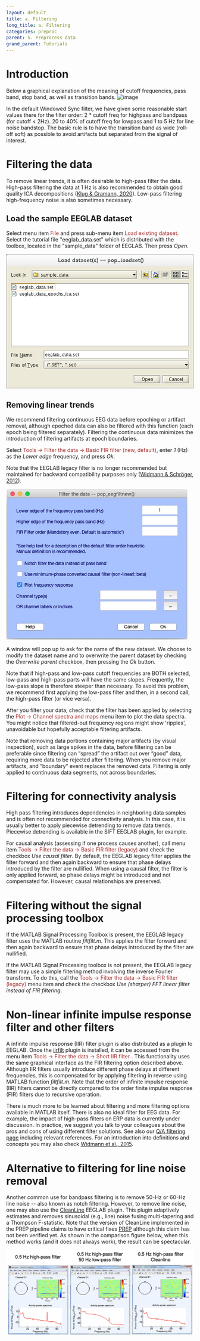 ```yaml
---
layout: default
title: a. Filtering
long_title: a. Filtering
categories: preproc
parent: 5. Preprocess data
grand_parent: Tutorials
---
```

# Introduction
Below a graphical explanation of the meaning of cutoff frequencies, pass band, stop band, as well as transition bands.
![image](https://user-images.githubusercontent.com/10362238/118734865-23797e00-b7f4-11eb-9eec-f52ffcba0585.png)

In the default Windowed Sync filter, we have given some reasonable start values there for the filter order: 2 * cutoff freq for highpass and bandpass (for cutoff < 2Hz). 20 to 40% of cutoff freq for lowpass and 1 to 5 Hz for line noise bandstop. The basic rule is to have the transition band as wide (roll-off soft) as possible to avoid artifacts but separated from the signal of interest.

Filtering the data
=======
To remove linear trends, it is often desirable to high-pass filter the
data. High-pass filtering the data at 1 Hz is also recommended to obtain good quality ICA decompositions ([Klug & Gramann,
2020](https://onlinelibrary.wiley.com/doi/full/10.1111/ejn.14992)). Low-pass filtering high-frequency noise is also sometimes necessary.

Load the sample EEGLAB dataset
-------------------

Select menu item <span style="color: brown">File</span> and press sub-menu item
<span style="color: brown">Load existing dataset</span>. Select the tutorial file "eeglab_data.set" which is distributed with
the toolbox, located in the "sample_data" folder of EEGLAB. Then press *Open*.

![Image:Pop_loadset.png](/assets/images/Pop_loadset.png)

Removing linear trends
-------------------

We recommend filtering continuous EEG data before epoching or
artifact removal, although epoched data can also be filtered with this
function (each epoch being filtered separately). Filtering the
continuous data minimizes the introduction of filtering artifacts at
epoch boundaries.

Select <span style="color: brown">Tools → Filter the data → Basic FIR filter (new, default)</span>, enter *1* (Hz) as the *Lower edge* frequency,
and press *Ok*.

Note that the EEGLAB legacy filter is no longer recommended but maintained for backward compatibility purposes only ([Widmann & Schröger, 2012](https://www.ncbi.nlm.nih.gov/pmc/articles/PMC3391960/)).

![](/assets/images/Pop_eegfiltnew_1hz.jpg)

A window will pop up to ask for the name of
the new dataset. We choose to modify the dataset name and to overwrite
the parent dataset by checking the *Overwrite parent* checkbox, then
pressing the *Ok* button.

Note that if high-pass and low-pass cutoff frequencies are BOTH
selected, low-pass and high-pass parts will have the same slopes. Frequently, the low-pass slope is therefore steeper than necessary. To avoid this problem,
we recommend first applying the low-pass filter and then, in a second
call, the high-pass filter (or vice versa).
 
After you filter your data,
check that the filter has been applied by selecting the 
<span style="color: brown">Plot → Channel spectra and maps</span> menu item to plot the
data spectra. You might notice that filtered-out frequency regions
might show 'ripples', unavoidable but hopefully acceptable filtering
artifacts. 

Note that removing data portions containing major artifacts (by visual inspection), such as large spikes in the data, before filtering can be preferable since filtering can “spread” the artifact out over “good” data, requiring more data to be rejected after filtering. When you remove major artifacts, and “boundary” event replaces the removed data. Filtering is only applied to continuous data segments, not across boundaries.

# Filtering for connectivity analysis

High pass filtering introduces dependencies in neighboring data samples and is often not recommended for connectivity analysis. In this case, it is usually better to apply piecewise detrending to remove data trends. Piecewise detrending is available in the SIFT EEGLAB plugin, for example.

For causal analysis (assessing if one process causes another), call menu item <span style="color: brown">Tools → Filter the data → Basic FIR filter (legacy)</span> and check the checkbox *Use causal filter*. By default, the EEGLAB legacy filter applies the filter forward and then again backward
to ensure that phase delays introduced by the filter are nullified. When using a causal filter, the filter is only applied forward, so phase delays might be introduced and not compensated for. However, causal relationships are preserved. 

# Filtering without the signal processing toolbox

If the MATLAB
Signal Processing Toolbox is present, the EEGLAB legacy filter uses the MATLAB routine
*filtfilt.m*. This applies the filter forward and then again backward
to ensure that phase delays introduced by the filter are nullified. 

If the MATLAB Signal Processing toolbox is not present, the EEGLAB legacy filter may use a
simple filtering method involving the inverse Fourier transform. To do this, call the <span style="color: brown">Tools → Filter the data → Basic FIR filter (legacy)</span> menu item and check the checkbox *Use (sharper) FFT linear filter instead of FIR filtering*.

# Non-linear infinite impulse response filter and other filters

A infinite impulse response (IIR) filter plugin is also distributed
as a plugin to EEGLAB. Once the [iirfilt](https://github.com/sccn/iirfilt) plugin is installed, it can be
accessed from the menu item <span style="color: brown">Tools → Filter the data → Short IIR filter </span>. This functionality uses the same
graphical interface as the FIR filtering option described above.
Although IIR filters usually introduce different phase delays at
different frequencies, this is compensated for by applying
filtering in reverse using MATLAB function *filtfilt.m*. Note that the order of infinite impulse response (IIR) filters cannot be directly compared to the order finite impulse response (FIR) filters due to recursive operation.

There is much more to be learned about filtering and more filtering options available in MATLAB itself. There is also no ideal filter for EEG data. For example, the impact of high-pass filters on ERP data is currently under discussion. In practice, we suggest you talk to your colleagues about the pros and cons of using different filter solutions. See also our [Q/A filtering page](/others/Firfilt_FAQ.html) including relevant references. For an introduction into definitions and concepts you may also check [Widmann et al., 2015](https://home.uni-leipzig.de/biocog/eprints/widmann_a2015jneuroscimeth250_34.pdf).

# Alternative to filtering for line noise removal

Another common use for bandpass filtering is to remove 50-Hz or 60-Hz line noise -- also known as notch filtering. However, to remove line noise, one may also use the [CleanLine](https://github.com/sccn/cleanline) EEGLAB plugin. This plugin adaptively estimates and removes sinusoidal (e.g., line) noise fusing multi-tapering and a Thompson F-statistic. Note that the version of CleanLine implemented in the PREP pipeline claims to have critical fixes [PREP](https://github.com/VisLab/EEG-Clean-Tools) although this claim has not been verified yet. As shown in the comparison figure below, when this method works (and it does not always work), the result can be spectacular.

![Image:cleanline.png](/assets/images/cleanline.png)
